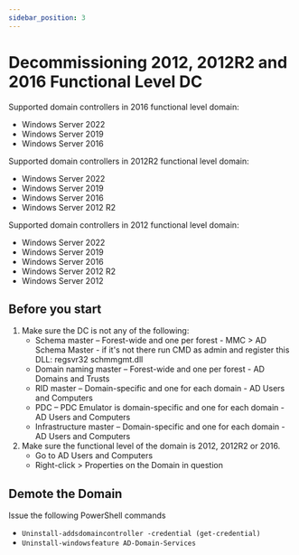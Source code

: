 ```yaml
---
sidebar_position: 3
---
```


# Decommissioning 2012, 2012R2 and 2016 Functional Level DC

Supported domain controllers in 2016 functional level domain:
- Windows Server 2022
- Windows Server 2019
- Windows Server 2016

Supported domain controllers in 2012R2 functional level domain:
- Windows Server 2022
- Windows Server 2019
- Windows Server 2016
- Windows Server 2012 R2

Supported domain controllers in 2012 functional level domain:
- Windows Server 2022
- Windows Server 2019
- Windows Server 2016
- Windows Server 2012 R2
- Windows Server 2012 


## Before you start
1. Make sure the DC is not any of the following:
	- Schema master – Forest-wide and one per forest - MMC > AD Schema Master - if it's not there run CMD as admin and register this DLL: regsvr32 schmmgmt.dll
	- Domain naming master – Forest-wide and one per forest - AD Domains and Trusts
	- RID master – Domain-specific and one for each domain - AD Users and Computers
	- PDC – PDC Emulator is domain-specific and one for each domain - AD Users and Computers
	- Infrastructure master – Domain-specific and one for each domain - AD Users and Computers
2. Make sure the functional level of the domain is 2012, 2012R2 or 2016.
    - Go to AD Users and Computers
	- Right-click > Properties on the Domain in question

## Demote the Domain

Issue the following PowerShell commands

- `Uninstall-addsdomaincontroller -credential (get-credential)`
- `Uninstall-windowsfeature AD-Domain-Services`
